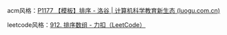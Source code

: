 





acm风格：[P1177 【模板】排序 - 洛谷 | 计算机科学教育新生态 (luogu.com.cn)](https://www.luogu.com.cn/problem/P1177)

leetcode风格：[912. 排序数组 - 力扣（LeetCode）](https://leetcode.cn/problems/sort-an-array/)

